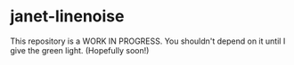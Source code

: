 # janet-linenoise

This repository is a WORK IN PROGRESS. You shouldn't depend on it until I
give the green light. (Hopefully soon!)

